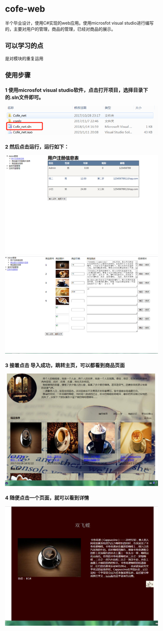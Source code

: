 # cofe-web
半个毕业设计，使用C#实现的web应用。使用microsfot visual studio进行编写的，主要对用户的管理，商品的管理，已经对商品的展示。
## 可以学习的点
是对模块的重复运用
## 使用步骤
### 1 使用microsfot visual studio软件，点击打开项目，选择目录下的.sln文件即可。  
![image](./readmeImage/%E6%89%93%E5%BC%80%E8%BD%AF%E4%BB%B6.png)   
### 2 然后点击运行，运行如下：  
![image](./readmeImage/%E7%94%A8%E6%88%B7%E6%B3%A8%E5%86%8C%E8%A1%A8.png)
![image](./readmeImage/%E7%AE%A1%E7%90%86%E9%A1%B5%E9%9D%A2.png)   
### 3 接着点击 导入成功，跳转主页，可以都看到商品页面
![image](./readmeImage/%E5%95%86%E5%93%81%E5%B1%95%E7%A4%BA%E9%A1%B5%E9%9D%A2.png)
### 4 随便点击一个页面，就可以看到详情   
![image](./readmeImage/%E5%95%86%E5%93%81%E8%AF%A6%E6%83%85.png)  
